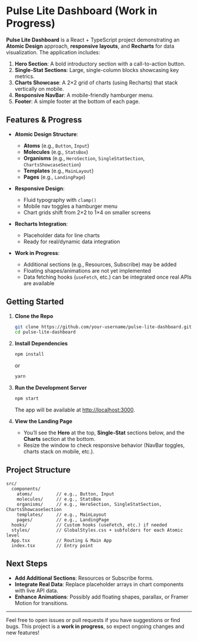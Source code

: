 # Pulse Lite Dashboard (Work in Progress)

**Pulse Lite Dashboard** is a React + TypeScript project demonstrating an **Atomic Design** approach, **responsive layouts**, and **Recharts** for data visualization. The application includes:

1. **Hero Section**: A bold introductory section with a call-to-action button.  
2. **Single-Stat Sections**: Large, single-column blocks showcasing key metrics.  
3. **Charts Showcase**: A 2×2 grid of charts (using Recharts) that stack vertically on mobile.  
4. **Responsive NavBar**: A mobile-friendly hamburger menu.  
5. **Footer**: A simple footer at the bottom of each page.

## Features & Progress

- **Atomic Design Structure**: 
  - **Atoms** (e.g., `Button`, `Input`)  
  - **Molecules** (e.g., `StatsBox`)  
  - **Organisms** (e.g., `HeroSection`, `SingleStatSection`, `ChartsShowcaseSection`)  
  - **Templates** (e.g., `MainLayout`)  
  - **Pages** (e.g., `LandingPage`)

- **Responsive Design**: 
  - Fluid typography with `clamp()`  
  - Mobile nav toggles a hamburger menu  
  - Chart grids shift from 2×2 to 1×4 on smaller screens

- **Recharts Integration**: 
  - Placeholder data for line charts  
  - Ready for real/dynamic data integration

- **Work in Progress**: 
  - Additional sections (e.g., Resources, Subscribe) may be added  
  - Floating shapes/animations are not yet implemented  
  - Data fetching hooks (`useFetch`, etc.) can be integrated once real APIs are available

## Getting Started

1. **Clone the Repo**  
   ```bash
   git clone https://github.com/your-username/pulse-lite-dashboard.git
   cd pulse-lite-dashboard
   ```

2. **Install Dependencies**  
   ```bash
   npm install
   ```
   or
   ```bash
   yarn
   ```

3. **Run the Development Server**  
   ```bash
   npm start
   ```
   The app will be available at [http://localhost:3000](http://localhost:3000).

4. **View the Landing Page**  
   - You’ll see the **Hero** at the top, **Single-Stat** sections below, and the **Charts** section at the bottom.  
   - Resize the window to check responsive behavior (NavBar toggles, charts stack on mobile, etc.).

## Project Structure

```
src/
  components/
    atoms/         // e.g., Button, Input
    molecules/     // e.g., StatsBox
    organisms/     // e.g., HeroSection, SingleStatSection, ChartsShowcaseSection
    templates/     // e.g., MainLayout
    pages/         // e.g., LandingPage
  hooks/           // Custom hooks (useFetch, etc.) if needed
  styles/          // GlobalStyles.css + subfolders for each Atomic level
  App.tsx          // Routing & Main App
  index.tsx        // Entry point
```

## Next Steps

- **Add Additional Sections**: Resources or Subscribe forms.  
- **Integrate Real Data**: Replace placeholder arrays in chart components with live API data.  
- **Enhance Animations**: Possibly add floating shapes, parallax, or Framer Motion for transitions.

---

Feel free to open issues or pull requests if you have suggestions or find bugs. This project is a **work in progress**, so expect ongoing changes and new features!
